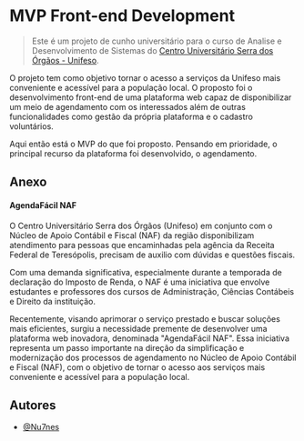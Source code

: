 
# MVP Front-end Development

> Este é um projeto de cunho universitário para o curso de Analise e Desenvolvimento de Sistemas do [Centro Universitário Serra dos Órgãos - Unifeso](https://www.unifeso.edu.br/).

O projeto tem como objetivo tornar o acesso a serviços da Unifeso mais conveniente e acessível para a população local. O proposto foi o desenvolvimento front-end de uma plataforma web capaz de disponibilizar um meio de agendamento com os interessados além de outras funcionalidades como gestão da própria plataforma e o cadastro voluntários. 

Aqui então está o MVP do que foi proposto. Pensando em prioridade, o principal recurso da plataforma foi desenvolvido, o agendamento.
## Anexo

#### AgendaFácil NAF

O Centro Universitário Serra dos Órgãos (Unifeso) em conjunto com o Núcleo de Apoio Contábil e Fiscal (NAF) da região disponibilizam atendimento para pessoas que encaminhadas pela agência da Receita Federal de Teresópolis, precisam de auxilio com dúvidas e questões fiscais.

Com uma demanda significativa, especialmente durante a temporada de declaração do Imposto de Renda, o NAF é uma iniciativa que envolve estudantes e professores dos cursos de Administração, Ciências Contábeis e Direito da instituição.


Recentemente, visando aprimorar o serviço prestado e buscar soluções mais eficientes, surgiu a necessidade premente de desenvolver uma plataforma web inovadora, denominada "AgendaFácil NAF". Essa iniciativa representa um passo importante na direção da simplificação e modernização dos processos de agendamento no Núcleo de Apoio Contábil e Fiscal (NAF), com o objetivo de tornar o acesso aos serviços mais conveniente e acessível para a população local.
## Autores

- [@Nu7nes](https://www.github.com/nu7nes)

